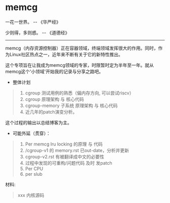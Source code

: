 # memcg

一花一世界。 -- 《华严经》

少则得，多则惑。 -- 《道德经》

------------------

memcg（内存资源控制器）正在容器领域，终端领域发挥很大的作用。同时，作为Linux社区热点之一，近年来不断有关于它的新特性推出。

这个专项旨在让我成为memcg领域的专家，时限暂时定为半年至一年。就从memcg这个'小领域'开始我的记录与分享之路吧。


* 整体计划

> 1. cgroup 测试用例的熟悉（偏内存方向, 可以尝试riscv）
> 2. cgroup 原理架构 与 核心代码 
> 3. cgroup-memory 子系统 原理架构 与 核心代码
> 4. 近几年的patch演变分析。

这个过程的输出以总结博客为主。


* 可能外延（贯穿）：

> 1. Per memcg lru locking 的原理 与 代码
> 2. /cgroup-v1 的 memory.rst 已out-date，分析并更新
> 3. cgroup-v2.rst 有被翻译成中文的必要性
> 4. 过程中发现的可重构/问题代码 及时 发patch
> 5. Per CPU
> 6. per slub

材料:
> xxx
> 内核源码
